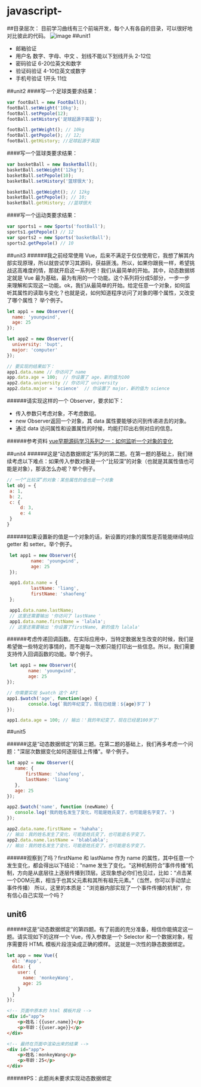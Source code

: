 # javascript-
##目录层次：
 目前学习曲线有三个前端开发，每个人有各自的目录，可以很好地对比彼此的代码。
 ![image](https://github.com/monkeyWangs/javascript-/blob/master/images/discribe.png)
##unit1 
*  邮箱验证
*  用户名 数字、字母、中文 、划线不能以下划线开头 2-12位
*  密码验证 6-20位英文和数字
*  验证码验证 4-10位英文或数字
*  手机号验证 1开头 11位

##unit2
####写一个足球类要求结果：
 ```javascript
 var footBall = new FootBall();
 footBall.setWeight('10kg');
 footBall.setPepole(12);
 footBall.setHistory('足球起源于英国');
 
 footBall.getWeight(); // 10kg
 footBall.getPepole(); // 12;
 footBall.getHistory; //足球起源于英国
 ```
####写一个篮球类要求结果：
 ```javascript
 var basketBall = new BasketBall();
 basketBall.setWeight('12kg');
 basketBall.setPepole(10);
 basketBall.setHistory('篮球很大');
 
 basketBall.getWeight(); // 12kg
 basketBall.getPepole(); // 10;
 basketBall.getHistory; //篮球很大
 ```
 ####写一个运动类要求结果：
 ```javascript
 var sports1 = new Sports('footBall');
 sports1.getPepole() // 12
 var sports2 = new Sports('basketBall');
 sports2.getPepole() // 10
 ```
##unit3
######我之前经常使用 Vue，后来不满足于仅仅使用它，我想了解其内部实现原理，所以就尝试学习其源码，获益匪浅。所以，如果你跟我一样，希望挑战这高难度的情，那就开启这一系列吧！我们从最简单的开始。其中，动态数据绑定就是 Vue 最为基础，最为有用的一个功能。这个系列将分成5部分，一步一步来理解和实现这一功能。ok，我们从最简单的开始。给定任意一个对象，如何监听其属性的读取与变化？也就是说，如何知道程序访问了对象的哪个属性，又改变了哪个属性？ 举个例子。
```javascript
let app1 = new Observer({
  name: 'youngwind',
  age: 25
});

let app2 = new Observer({
  university: 'bupt',
  major: 'computer'
});

// 要实现的结果如下：
app1.data.name // 你访问了 name
app.data.age = 100;  // 你设置了 age，新的值为100
app2.data.university // 你访问了 university
app2.data.major = 'science'  // 你设置了 major，新的值为 science
```
######请实现这样的一个 Observer，要求如下：

* 传入参数只考虑对象，不考虑数组。
* new Observer返回一个对象，其 data 属性要能够访问到传递进去的对象。
* 通过 data 访问属性和设置属性的时候，均能打印出右侧对应的信息。

######参考资料
[vue早期源码学习系列之一：如何监听一个对象的变化](https://github.com/youngwind/blog/issues/84)

##unit4
######这是“动态数据绑定”系列的第二题。在第一题的基础上，我们继续考虑以下难点：如果传入参数对象是一个“比较深”的对象（也就是其属性值也可能是对象），那该怎么办呢？举个例子。
```javascript
// 一个“比较深”的对象：某些属性的值也是一个对象
let obj = {
 a: 1,
 b: 2,
 c: {
     d: 3,
     e: 4
 }
}
```
######如果设置新的值是一个对象的话，新设置的对象的属性是否能能继续响应 getter 和 setter。举个例子。
```javascript
 let app1 = new Observer({
         name: 'youngwind',
         age: 25
 });

 app1.data.name = {
         lastName: 'liang',
         firstName: 'shaofeng'
 };

 app1.data.name.lastName;
 // 这里还需要输出 '你访问了 lastName '
 app1.data.name.firstName = 'lalala';
 // 这里还需要输出 '你设置了firstName, 新的值为 lalala'
 ```
######考虑传递回调函数。在实际应用中，当特定数据发生改变的时候，我们是希望做一些特定的事情的，而不是每一次都只能打印出一些信息。所以，我们需要支持传入回调函数的功能。举个例子。
 ```javascript
  let app1 = new Observer({
         name: 'youngwind',
         age: 25
 });

 // 你需要实现 $watch 这个 API
 app1.$watch('age', function(age) {
         console.log(`我的年纪变了，现在已经是：${age}岁了`)
 });

 app1.data.age = 100; // 输出：'我的年纪变了，现在已经是100岁了'
 ```
 
##unit5
 
######这是“动态数据绑定”的第三题。在第二题的基础上，我们再多考虑一个问题："深层次数据变化如何逐层往上传播"。举个例子。
 ```javascript
 let app2 = new Observer({
    name: {
        firstName: 'shaofeng',
        lastName: 'liang'
    },
    age: 25
});

app2.$watch('name', function (newName) {
    console.log('我的姓名发生了变化，可能是姓氏变了，也可能是名字变了。')
});

app2.data.name.firstName = 'hahaha';
// 输出：我的姓名发生了变化，可能是姓氏变了，也可能是名字变了。
app2.data.name.lastName = 'blablabla';
// 输出：我的姓名发生了变化，可能是姓氏变了，也可能是名字变了。
```
######观察到了吗？firstName 和 lastName 作为 name 的属性，其中任意一个发生变化，都会得出以下结论："name 发生了变化。"这种机制符合”事件传播“机制，方向是从底层往上逐层传播到顶层。这现象想必你们也见过，比如：“点击某一个DOM元素，相当于也其父元素和其所有祖先元素。”（当然，你可以手动禁止事件传播） 所以，这里的本质是："浏览器内部实现了一个事件传播的机制"，你有信心自己实现一个吗？

## unit6
######这是“动态数据绑定”的第四题。有了前面的充分准备，相信你能搞定这一题。请实现如下的这样一个 Vue，传入参数是一个 Selector 和一个数据对象，程序需要将 HTML 模板片段渲染成正确的模样。 这就是一次性的静态数据绑定。
```javascript
let app = new Vue({
  el: '#app',
  data: {
    user: {
      name: 'monkeyWang',
      age: 25
    }
  }
});
```
```html
<!-- 页面中原本的 html 模板片段 -->
<div id="app">
    <p>姓名：{{user.name}}</p>
    <p>年龄：{{user.age}}</p>
</div>
```
```html
<!-- 最终在页面中渲染出来的结果 -->
<div id="app">
    <p>姓名：monkeyWang</p>
    <p>年龄：25</p>
</div>
```
######PS：此题尚未要求实现动态数据绑定
 
 
